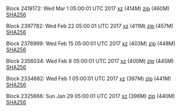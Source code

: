 Block 2419172: Wed Mar  1 05:00:01 UTC 2017 [xz](https://transfer.sh/16cDpL/bootstrap.dat.20170301.tar.xz) (414M) [zip](https://transfer.sh/aTW9y/bootstrap.dat.20170301.zip) (460M) [SHA256](https://transfer.sh/A7SnQ/sha256.txt)

Block 2397782: Wed Feb 22 05:00:01 UTC 2017 [xz](https://transfer.sh/Ac123/bootstrap.dat.20170222.tar.xz) (411M) [zip](https://transfer.sh/HOftn/bootstrap.dat.20170222.zip) (457M) [SHA256](https://transfer.sh/sIGLM/sha256.txt)

Block 2376999: Wed Feb 15 05:00:01 UTC 2017 [xz](https://transfer.sh/d1GC9/bootstrap.dat.20170215.tar.xz) (403M) [zip](https://transfer.sh/160REm/bootstrap.dat.20170215.zip) (448M) [SHA256](https://transfer.sh/14VgIt/sha256.txt)

Block 2356034: Wed Feb  8 05:00:01 UTC 2017 [xz](https://transfer.sh/11ODNe/bootstrap.dat.20170208.tar.xz) (400M) [zip](https://transfer.sh/hQoQQ/bootstrap.dat.20170208.zip) (445M) [SHA256](https://transfer.sh/grQDx/sha256.txt)

Block 2334682: Wed Feb  1 05:00:01 UTC 2017 [xz](https://transfer.sh/RWH7w/bootstrap.dat.20170201.tar.xz) (397M) [zip](https://transfer.sh/c6Pms/bootstrap.dat.20170201.zip) (441M) [SHA256](https://transfer.sh/dXHwF/sha256.txt)

Block 2325666: Sun Jan 29 05:00:01 UTC 2017 [xz](https://transfer.sh/3ZetA/bootstrap.dat.20170129.tar.xz) (396M) [zip](https://transfer.sh/btcmm/bootstrap.dat.20170129.zip) (440M) [SHA256](https://transfer.sh/llxvW/sha256.txt)
